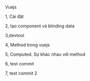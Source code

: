 Vuejs

1, Cài đặt

2, tạo component và blinding data

3,devtool

4, Method trong vuejs

5, Computed. Sự khác nhau với method

6, test commit

7, test commit 2
